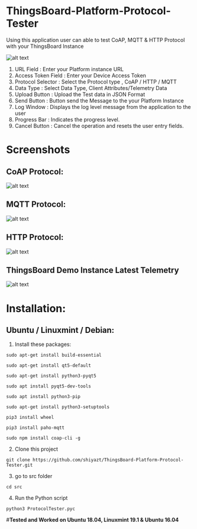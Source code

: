 # ThingsBoard-Platform-Protocol-Tester
Using this application user can able to test CoAP, MQTT & HTTP Protocol with your ThingsBoard Instance

![alt text](https://github.com/shiyazt/ThingsBoard-Platform-Protocol-Tester/blob/master/images/MainWindow_Help.png)

1) URL Field : Enter your Platform instance URL
2) Access Token Field :  Enter your Device Access Token
3) Protocol Selector : Select the Protocol type , CoAP / HTTP / MQTT
4) Data Type : Select Data Type, Client Attributes/Telemetry Data
5) Upload Button : Upload the Test data in JSON Format
6) Send Button :  Button send the Message to the your Platform Instance
7) Log Window :  Displays the log level message from the application to the user
8) Progress Bar :  Indicates the progress level.
9) Cancel Button : Cancel the operation and resets the user entry fields.

Screenshots
===========

CoAP Protocol:
-------------
![alt text](https://github.com/shiyazt/ThingsBoard-Platform-Protocol-Tester/blob/master/images/CoAP_Protocol.png)

MQTT Protocol:
-------------
![alt text](https://github.com/shiyazt/ThingsBoard-Platform-Protocol-Tester/blob/master/images/MQTT_Protocol.png)

HTTP Protocol:
-------------
![alt text](https://github.com/shiyazt/ThingsBoard-Platform-Protocol-Tester/blob/master/images/HTTP_Protocol.png)

ThingsBoard Demo Instance Latest Telemetry
------------------------------------------
![alt text](https://github.com/shiyazt/ThingsBoard-Platform-Protocol-Tester/blob/master/images/TB%20Data.png)

Installation:
============

Ubuntu / Linuxmint / Debian:
-----------------------------
1) Install these packages:
```
sudo apt-get install build-essential

sudo apt-get install qt5-default

sudo apt-get install python3-pyqt5

sudo apt install pyqt5-dev-tools

sudo apt install python3-pip

sudo apt-get install python3-setuptools

pip3 install wheel

pip3 install paho-mqtt

sudo npm install coap-cli -g
```
2) Clone this project 
  ```
  git clone https://github.com/shiyazt/ThingsBoard-Platform-Protocol-Tester.git
  
  ```
3) go to src folder
  ```
  cd src
  
  ```
 4) Run the Python script
  ```
  python3 ProtocolTester.pyc
  
  ```

#**Tested and Worked on Ubuntu 18.04, Linuxmint 19.1 & Ubuntu 16.04**
